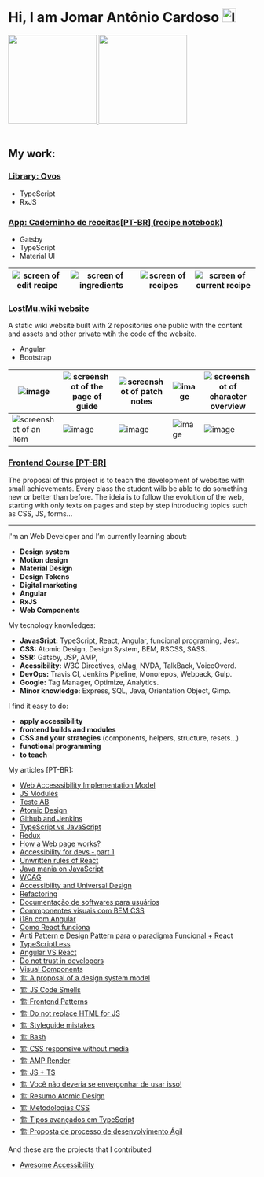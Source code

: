 # Hi, I am Jomar Antônio Cardoso [<img width="28" alt="linkedin" src="https://github.com/jomarcardoso/jomarcardoso/assets/27368585/674c5209-cf94-4b6f-b86b-26a39edd07ca">](https://www.linkedin.com/in/jomar-antonio-cardoso/)




 <div>
  <a href="https://github.com/jomarcardoso">
    <img height="180em" src="https://github-readme-stats.vercel.app/api?username=jomarcardoso&show_icons=true&theme=default&include_all_commits=true&count_private=true"/>
    <img height="180em" src="https://github-readme-stats.vercel.app/api/top-langs/?username=jomarcardoso&layout=compact&langs_count=7&theme=default"/>
  </a>
</div>

<br>

## My work:

### [Library: Ovos](https://github.com/jomarcardoso/ovos)
  - TypeScript
  - RxJS

### [App: Caderninho de receitas[PT-BR] (recipe notebook)](https://github.com/jomarcardoso/caderninho-de-receitas)

- Gatsby
- TypeScript
- Material UI

| ![screen of edit recipe](https://github.com/jomarcardoso/jomarcardoso/assets/27368585/f487ffe2-e54a-43bb-bf44-061e7e6c859c) | ![screen of ingredients](https://user-images.githubusercontent.com/27368585/217540894-c23ed355-2918-405e-b719-b5c79b9bed58.png) | ![screen of recipes](https://user-images.githubusercontent.com/27368585/217540549-5974c04a-bbcd-4895-947c-7ff7b82289ed.png) | ![screen of current recipe](https://user-images.githubusercontent.com/27368585/217540753-bd259231-70d7-4973-93b9-74f7ada93ed3.png) | 
| --- | --- | --- | --- |

### [LostMu.wiki website](https://github.com/jomarcardoso/lost-mu-wiki)

A static wiki website built with 2 repositories one public with the content and assets and other private wtih the code of the website.

- Angular
- Bootstrap

| ![image](https://github.com/jomarcardoso/jomarcardoso/assets/27368585/d8c076c9-d6ac-48fc-967b-7f2e5df8c6dc) | ![screenshot of the page of guide](https://github.com/jomarcardoso/jomarcardoso/assets/27368585/af635b9e-e9a1-406e-83d0-d2504e20de70) | ![screenshot of patch notes](https://github.com/jomarcardoso/jomarcardoso/assets/27368585/d2ce65c3-d622-4daa-aacf-656a365a9a30) | ![image](https://github.com/jomarcardoso/jomarcardoso/assets/27368585/3b9e412a-e518-440f-8f92-897a58b0f252) | ![screenshot of character overview](https://github.com/jomarcardoso/jomarcardoso/assets/27368585/4593e689-8812-4093-a923-7573dc36bc9a) |
| --- | --- | --- | --- | --- |
| ![screenshot of an item](https://github.com/jomarcardoso/jomarcardoso/assets/27368585/c1d7571f-4b8b-4cd5-9934-6ba0af9c164d) | ![image](https://github.com/jomarcardoso/jomarcardoso/assets/27368585/6609be11-2e47-4a56-be91-8f2935c0480b) | ![image](https://github.com/jomarcardoso/jomarcardoso/assets/27368585/55274ed1-8f48-4322-88bf-d3f4ca128c41) | ![image](https://github.com/jomarcardoso/jomarcardoso/assets/27368585/9a1ab00a-4fb8-41da-8be5-66e568840763) | ![image](https://github.com/jomarcardoso/jomarcardoso/assets/27368585/6a2c7fab-5c33-4727-8cd1-f1488f551dc3) |

### [Frontend Course [PT-BR]](https://github.com/jomarcardoso/curso-frontend)

The proposal of this project is to teach the development of websites with small achievements. Every class the student wilb be able to do something new or better than before. The ideia is to follow the evolution of the web, starting with only texts on pages and step by step introducing topics such as CSS, JS, forms...

---

I'm an Web Developer and I’m currently learning about:
 
- **Design system**
- **Motion design**
- **Material Design**
- **Design Tokens**
- **Digital marketing**
- **Angular**
- **RxJS**
- **Web Components**

My tecnology knowledges:

- **JavasSript:** TypeScript, React, Angular, funcional programing, Jest.
- **CSS:** Atomic Design, Design System, BEM, RSCSS, SASS.
- **SSR:** Gatsby, JSP, AMP,
- **Acessibility:** W3C Directives, eMag, NVDA, TalkBack, VoiceOverd.
- **DevOps:** Travis CI, Jenkins Pipeline, Monorepos, Webpack, Gulp.
- **Google:** Tag Manager, Optimize, Analytics.
- **Minor knowledge:** Express, SQL, Java, Orientation Object, Gimp.

I find it easy to do:

- **apply accessibility**
- **frontend builds and modules**
- **CSS and your strategies** (components, helpers, structure, resets...)
- **functional programming**
- **to teach**

My articles [PT-BR]:

- [Web Accesssibility Implementation Model](https://onedrive.live.com/?authkey=%21AAeLShjixe9fz84&cid=00664A182AE91239&id=664A182AE91239%2156186&parId=664A182AE91239%2155844&o=OneUp)
- [JS Modules](https://github.com/jomarcardoso/dojo-jsmodules)
- [Teste AB](https://github.com/jomarcardoso/article-ab-test/blob/main/README.md)
- [Atomic Design](https://github.com/jomarcardoso/dojo-AtomicDesign)
- [Github and Jenkins](https://github.com/jomarcardoso/dojo-GitHubAndJenkins)
- [TypeScript vs JavaScript](https://github.com/jomarcardoso/dojo-typescript-vs-javascript)
- [Redux](https://github.com/jomarcardoso/dojo-Redux)
- [How a Web page works?](https://github.com/jomarcardoso/dojo-PaginaWeb)
- [Accessibility for devs - part 1](https://github.com/jomarcardoso/dojo-accessibility-vs-dev)
- [Unwritten rules of React](https://github.com/jomarcardoso/dojo-react-rules)
- [Java mania on JavaScript](https://github.com/jomarcardoso/dojo-JavaOnJavascript)
- [WCAG](https://github.com/jomarcardoso/article-diretrizes-de-acessibilidade-wcag)
- [Accessibility and Universal Design](https://github.com/jomarcardoso/accessibility-and-universal-design)
- [Refactoring](https://github.com/jomarcardoso/dojo-refactoring)
- [Documentação de softwares para usuários](https://github.com/jomarcardoso/dojo-userDocumentations)
- [Commponentes visuais com BEM CSS](https://github.com/jomarcardoso/dojo-css-components)
- [i18n com Angular](https://github.com/jomarcardoso/angular-locale)
- [Como React funciona](https://github.com/jomarcardoso/quickly-how-react-works)
- [Anti Pattern e Design Pattern para o paradigma Funcional + React](https://github.com/jomarcardoso/anti-pattern-and-functional-design-patterns)
- [TypeScriptLess](https://github.com/jomarcardoso/dojo-typeScriptLess)
- [Angular VS React](https://github.com/jomarcardoso/angular-vs-react)
- [Do not trust in developers](https://github.com/jomarcardoso/dojo-escapeFromHelpOnJS)
- [Visual Components](https://github.com/jomarcardoso/visual-components)
- [🏗️ A proposal of a design system model](https://github.com/jomarcardoso/design-system-model)
- [🏗️ JS Code Smells](https://github.com/jomarcardoso/dojo-CodeSmellJS)
- [🏗️ Frontend Patterns](https://github.com/jomarcardoso/dojo-FrontendPatterns)
- [🏗️ Do not replace HTML for JS](https://github.com/jomarcardoso/dojo-JavascriptLess)
- [🏗️ Styleguide mistakes](https://github.com/jomarcardoso/dojo-StyleguideMistakes)
- [🏗️ Bash](https://github.com/jomarcardoso/dojo-bash)
- [🏗️ CSS responsive without media](https://github.com/jomarcardoso/dojo-ResponsiveWithNoMedia)
- [🏗️ AMP Render](https://github.com/jomarcardoso/dojo-AmpRender)
- [🏗️ JS + TS](https://github.com/jomarcardoso/typeScriptLess)
- [🏗️ Você não deveria se envergonhar de usar isso!](https://github.com/jomarcardoso/you-shouldn-t-be-ashamed-for-using-this/blob/main/README.md)
- [🏗️ Resumo Atomic Design](https://github.com/jomarcardoso/atomic-design-summary/blob/main/README.md)
- [🏗️ Metodologias CSS](https://github.com/jomarcardoso/css-metologogies/blob/main/README.md)
- [🏗️ Tipos avançados em TypeScript](https://github.com/jomarcardoso/advanced-types-typescript/blob/main/README.md)
- [🏗️ Proposta de processo de desenvolvimento Ágil](https://github.com/jomarcardoso/article-dev-process)

And these are the projects that I contributed

- [Awesome Accessibility](https://github.com/brunopulis/awesome-a11y)

<!--
**jomarcardoso/jomarcardoso** is a ✨ _special_ ✨ repository because its `README.md` (this file) appears on your GitHub profile.

Here are some ideas to get you started:

- 🌱 I’m currently learning about ...
- 🔭 I’m currently working on ...
- 👯 I’m looking to collaborate on ...
- 🤔 I’m looking for help with ...
- 💬 Ask me about ...
- 📫 How to reach me: ...
- 😄 Pronouns: ...
- ⚡ Fun fact: ...
-->
